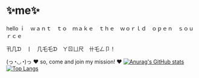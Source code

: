# ✨me✨

hello
ｉ　ｗａｎｔ　ｔｏ　ｍａｋｅ　ｔｈｅ　ｗｏｒｌｄ　ｏｐｅｎ　ｓｏｕｒｃｅ

卂几ᗪ　丨　几乇乇ᗪ　ㄚㄖㄩ尺　卄乇ㄥ卩！

(っ◔◡◔)っ ♥ so, come and join my mission! ♥
[![Anurag's GitHub stats](https://github-readme-stats.vercel.app/api?username=dwarftee)](https://github.com/anuraghazra/github-readme-stats)
[![Top Langs](https://github-readme-stats.vercel.app/api/top-langs/?username=dwarftee)](https://github.com/anuraghazra/github-readme-stats)
